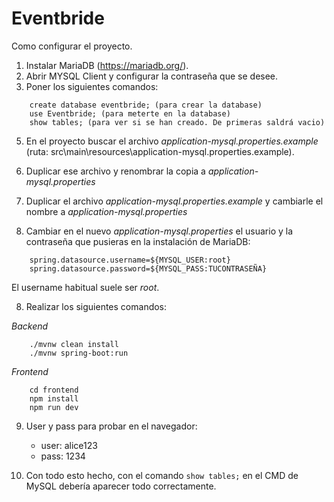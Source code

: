 # Eventbride

Como configurar el proyecto.

1. Instalar MariaDB (https://mariadb.org/).
2. Abrir MYSQL Client y configurar la contraseña que se desee.
3. Poner los siguientes comandos:
```
    create database eventbride; (para crear la database)
    use Eventbride; (para meterte en la database)
    show tables; (para ver si se han creado. De primeras saldrá vacio)
```

5. En el proyecto buscar el archivo *application-mysql.properties.example* (ruta: src\main\resources\application-mysql.properties.example).

6. Duplicar ese archivo y renombrar la copia a *application-mysql.properties*

7. Duplicar el archivo *application-mysql.properties.example* y cambiarle el nombre a *application-mysql.properties*
8. Cambiar en el nuevo *application-mysql.properties* el usuario y la contraseña que pusieras en la instalación de MariaDB:
```
    spring.datasource.username=${MYSQL_USER:root}
    spring.datasource.password=${MYSQL_PASS:TUCONTRASEÑA}
```

El username habitual suele ser *root*.


8. Realizar los siguientes comandos:

*Backend*
```
    ./mvnw clean install
    ./mvnw spring-boot:run
```
*Frontend*
```
    cd frontend
    npm install
    npm run dev
```
9. User y pass para probar en el navegador:
    - user: alice123
    - pass: 1234

10. Con todo esto hecho, con el comando ```show tables;``` en el CMD de MySQL debería aparecer todo correctamente.
